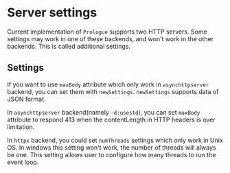 # Server settings
Current implementation of `Prologue` supports two HTTP servers. Some settings may work in one of these backends, and won't work in the other backends. This is called additional settings.

## Settings

If you want to use `maxBody` attribute which only work in `asynchttpserver` backend, you can set them with `newSettings`. `newSettings` supports data of JSON format.

In `asynchttpserver` backend(namely `-d:usestd`), you can set `maxBody` attribute to respond 413 when the contentLength in HTTP headers is over limitation.

In `httpx` backend, you could set `numThreads` settings which only work in Unix OS. In windows this setting won't work, the number of threads will always be one. This setting allows user to configure how many threads to run the event loop.
